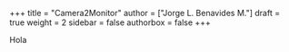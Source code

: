 +++
title = "Camera2Monitor"
author = ["Jorge L. Benavides M."]
draft = true
weight = 2
sidebar = false
authorbox = false
+++

Hola

<!--more-->
